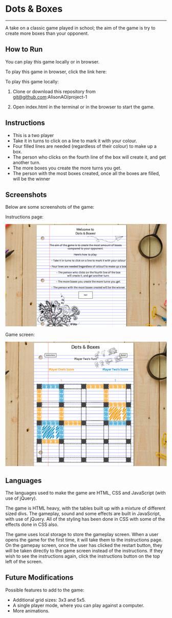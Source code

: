 # Dots & Boxes
---
A take on a classic game played in school; the aim of the game is try to create more boxes than your opponent.

## How to Run

You can play this game locally or in browser.

To play this game in browser, click the link here:

To play this game locally:

1. Clone or download this repository from git@github.com:AlisonAO/project-1

2. Open index.html in the terminal or in the browser to start the game.

 
## Instructions

 * This is a two player 
 * Take it in turns to click on a line to mark it with your colour.
 * Four filled lines are needed (regardless of their colour) to make up a box.
 * The person who clicks on the fourth line of the box will create it, and get another turn.
 * The more boxes you create the more turns you get.
 * The person with the most boxes created, once all the boxes are filled, will be the winner
 
## Screenshots
 
 Below are some screenshots of the game:
 
 Instructions page:
 
![Instructions page](images/screenshot.png "Logo Title Text 1")

Game screen:

![Instructions page](images/screenshot2.png "Logo Title Text 1")
 
 
## Languages
 
The languages used to make the game are HTML, CSS and JavaScript (with use of jQuery).

The game is HTML heavy, with the tables built up with a mixture of different sized divs.
The gameplay, sound and some effects are built in JavaScript, with use of jQuery. All of the styling has been done in CSS with some of the effects done in CSS also.

The game uses local storage to store the gameplay screen. When a user opens the game for the first time, it will take them to the instructions page. On the gamepay screen, once the user has clicked the restart button, they will be taken directly to the game screen instead of the instructions. 
If they wish to see the instructions again, click the instructions button on the top left of the screen.

 
## Future Modifications

 Possible features to add to the game:
 
  * Additional grid sizes: 3x3 and 5x5.
  * A single player mode, where you can play against a computer.
  * More animations.

